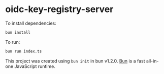 # oidc-key-registry-server

To install dependencies:

```bash
bun install
```

To run:

```bash
bun run index.ts
```

This project was created using `bun init` in bun v1.2.0.
[Bun](https://bun.sh) is a fast all-in-one JavaScript runtime.
